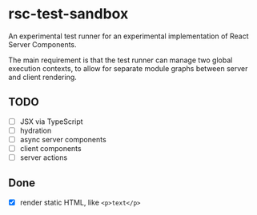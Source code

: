# rsc-test-sandbox

An experimental test runner for an experimental implementation of React Server Components. 

The main requirement is that the test runner can manage two global execution contexts, to allow for separate module graphs between server and client rendering.

## TODO

- [ ] JSX via TypeScript
- [ ] hydration
- [ ] async server components
- [ ] client components
- [ ] server actions

## Done

- [x] render static HTML, like `<p>text</p>`
